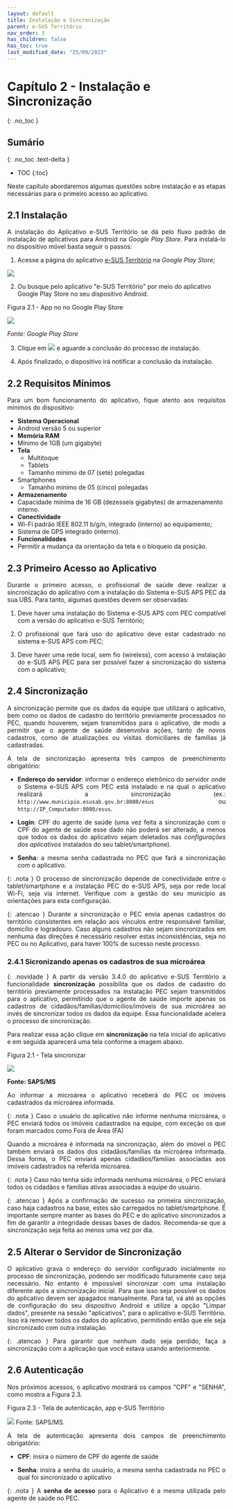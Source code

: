 ```yaml
---
layout: default
title: Instalação e Sincronização
parent: e-SUS Território
nav_order: 3
has_children: false
has_toc: true
last_modified_date: "25/09/2023"
---
```


<head>
    <style>
        p{text-align:justify};
    </style>
</head>

# Capítulo 2 - Instalação e Sincronização
{: .no_toc }

## Sumário
{: .no_toc .text-delta }

- TOC
{:toc}

Neste capítulo abordaremos algumas questões sobre instalação e as etapas necessárias para o primeiro acesso ao aplicativo.

## 2.1 Instalação

A instalação do Aplicativo e-SUS Território se dá pelo fluxo padrão de instalação de aplicativos para Android na *Google Play Store*. Para instalá-lo no dispositivo móvel basta seguir o passos:

1.  Acesse a página do aplicativo [e-SUS Território](https://play.google.com/store/apps/details?id=br.gov.saude.acs) na *Google Play Store*;

![](media/image6.png)

2.  Ou busque pelo aplicativo "e-SUS Território" por meio do aplicativo Google Play Store no seu dispositivo Android.    

Figura 2.1 - App no no Google Play Store

[![](media/image7.png)](https://play.google.com/store/apps/details?id=br.gov.saude.acs)

*Fonte: Google Play Store*

3.  Clique em ![](media/image8.png) e aguarde a conclusão do processo de instalação.

4.  Após finalizado, o dispositivo irá notificar a conclusão da instalação.

## 2.2 Requisitos Mínimos

Para um bom funcionamento do aplicativo, fique atento aos requisitos mínimos do dispositivo:

- **Sistema Operacional**
 - Android versão 5 ou superior
- **Memória RAM**
 - Mínimo de 1GB (um gigabyte)
- **Tela**
  - Multitoque
  - Tablets
   - Tamanho mínimo de 07 (sete) polegadas
 - Smartphones
    - Tamanho mínimo de 05 (cinco) polegadas
- **Armazenamento**
 - Capacidade mínima de 16 GB (dezesseis gigabytes) de armazenamento interno.
- **Conectividade**
 - Wi-Fi padrão IEEE 802.11 b/g/n, integrado (interno) ao equipamento;
 - Sistema de GPS integrado (interno).
- **Funcionalidades**
 - Permitir a mudança da orientação da tela e o bloqueio da posição.


## 2.3 Primeiro Acesso ao Aplicativo

Durante o primeiro acesso, o profissional de saúde deve realizar a sincronização do aplicativo com a instalação do Sistema e-SUS APS PEC da sua UBS. Para tanto, algumas questões devem ser observadas:

1)  Deve haver uma instalação do Sistema e-SUS APS com PEC compatível com a versão do aplicativo e-SUS Território;

2)  O profissional que fará uso do aplicativo deve estar cadastrado no sistema e-SUS APS com PEC;

3)  Deve haver uma rede local, sem fio (wireless), com acesso à instalação do e-SUS APS PEC para ser possível fazer a sincronização do sistema com o aplicativo;

## 2.4 Sincronização

A sincronização permite que os dados da equipe que utilizará o aplicativo, bem como os dados de cadastro do território previamente processados no PEC, quando houverem, sejam transmitidos para o aplicativo, de modo a permitir que o agente de saúde desenvolva ações, tanto de novos cadastros, como de atualizações ou visitas domiciliares de famílias já cadastradas.

A tela de sincronização apresenta três campos de preenchimento obrigatório:

-   **Endereço do servidor**: informar o endereço eletrônico do servidor onde o Sistema e-SUS APS com PEC está instalado e na qual o aplicativo realizará a sincronização (ex.: `http://www.municipio.esusab.gov.br:8080/esus` ou `http://IP_Computador:8080/esus`.

-   **Login**: CPF do agente de saúde (uma vez feita a sincronização com o CPF do agente de saúde esse dado não poderá ser alterado, a menos que todos os dados do aplicativo sejam deletados nas *configurações dos aplicativos* instalados do seu tablet/smartphone).

-   **Senha**: a mesma senha cadastrada no PEC que fará a sincronização com o aplicativo.

{: .nota }
O processo de sincronização depende de conectividade entre o tablet/smartphone e a instalação PEC do e-SUS APS, seja por rede local Wi-Fi, seja via internet. Verifique com a gestão do seu município as orientações para esta configuração.  

{: .atencao }
Durante a sincronização o PEC envia apenas cadastros do território consistentes em relação aos vínculos entre responsável familiar, domicílio e logradouro. Caso alguns cadastros não sejam sincronizados em nenhuma das direções é necessário resolver estas inconsistências, seja no PEC ou no Aplicativo, para haver 100% de sucesso neste processo.

### 2.4.1 Sicronizando apenas os cadastros de sua microárea

{: .novidade }
A partir da versão 3.4.0 do aplicativo e-SUS Território a funcionalidade **sincronização** possibilita que os dados de cadastro do território previamente processados na instalação PEC sejam transmitidos para o aplicativo, permitindo que o agente de saúde importe apenas os cadastros de cidadãos/famílias/domicílios/imóveis de sua microárea ao invés de sincronizar todos os dados da equipe. Essa funcionalidade acelera o processo de sincronização. 

Para realizar essa ação clique em **sincronização** na tela inicial do aplicativo e em seguida aparecerá uma tela conforme a imagem abaixo. 

Figura 2.1 - Tela sincronizar

![](media/image128.png)

**Fonte: SAPS/MS**

Ao informar a microárea o aplicativo receberá do PEC os imóveis cadastrados da microárea informada. 

{: .nota }
Caso o usuário do aplicativo não informe nenhuma microárea, o PEC enviará todos os imóveis cadastrados na equipe, com exceção os que foram marcados como Fora de Área (FA)

Quando a microárea é informada na sincronização, além do imóvel o PEC também enviará os dados dos cidadãos/famílias da microárea informada. Dessa forma, o PEC enviará apenas cidadãos/famíiias associadas aos imóveis cadastrados na referida microárea.

{: .nota }
Caso não tenha sido informada nenhuma microárea, o PEC enviará todos os cidadãos e famílias ativas associadas à equipe do usuário.

{: .atencao }
Após a confirmação de sucesso na primeira sincronização, caso haja cadastros na base, estes são carregados no tablet/smartphone. É importante sempre manter as bases do PEC e do aplicativo sincronizados a fim de garantir a integridade dessas bases de dados. Recomenda-se que a sincronização seja feita ao menos uma vez por dia.

## 2.5 Alterar o Servidor de Sincronização

O aplicativo grava o endereço do servidor configurado inicialmente no processo de sincronização, podendo ser modificado futuramente caso seja necessário. No entanto é impossível sincronizar com uma instalação diferente após a sincronização inicial. Para que isso seja possível os dados do aplicativo devem ser apagados manualmente. Para tal, vá até as opções de configuração do seu dispositivo Android e utilize a opção "Limpar dados", presente na sessão "aplicativos", para o aplicativo e-SUS Território. Isso irá remover todos os dados do aplicativo, permitindo então que ele seja sincronizado com outra instalação.

{: .atencao }
Para garantir que nenhum dado seja perdido, faça a sincronização com a aplicação que você estava usando anteriormente.

## 2.6 Autenticação

Nos próximos acessos, o aplicativo mostrará os campos "CPF" e "SENHA", como mostra a Figura 2.3.

Figura 2.3 - Tela de autenticação, app e-SUS Território

![](media/image12.png)
Fonte: SAPS/MS.

A tela de autenticação apresenta dois campos de preenchimento obrigatório:

-   **CPF**: insira o número de CPF do agente de saúde

-   **Senha**: insira a senha do usuário, a mesma senha cadastrada no PEC o qual foi sincronizado o aplicativo

{: .nota }
A **senha de acesso** para o Aplicativo é a mesma utilizada pelo agente de saúde no PEC.